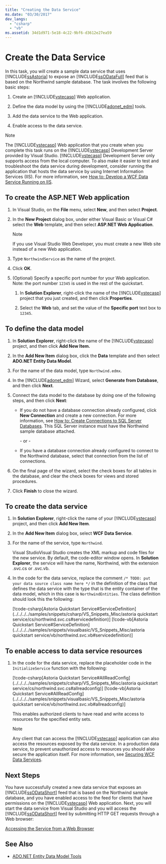 ```yaml
---
title: "Creating the Data Service"
ms.date: "03/30/2017"
dev_langs:
  - "csharp"
  - "vb"
ms.assetid: 34d1d971-5e18-4c22-9bf6-d3612e27ea59
---
```

# Create the Data Service

In this task, you will create a sample data service that uses [!INCLUDE[ssAstoria](../../../../includes/ssastoria-md.md)] to expose an [!INCLUDE[ssODataFull](../../../../includes/ssodatafull-md.md)] feed that is based on the Northwind sample database. The task involves the following basic steps:

1.  Create an [!INCLUDE[vstecasp](../../../../includes/vstecasp-md.md)] Web application.

2.  Define the data model by using the [!INCLUDE[adonet_edm](../../../../includes/adonet-edm-md.md)] tools.

3.  Add the data service to the Web application.

4.  Enable access to the data service.

> [!NOTE]
> The [!INCLUDE[vstecasp](../../../../includes/vstecasp-md.md)] Web application that you create when you complete this task runs on the [!INCLUDE[vstecasp](../../../../includes/vstecasp-md.md)] Development Server provided by Visual Studio. [!INCLUDE[vstecasp](../../../../includes/vstecasp-md.md)] Development Server only supports access from the local computer. To also make it easier to test and troubleshoot the data service during development, consider running the application that hosts the data service by using Internet Information Services (IIS). For more information, see [How to: Develop a WCF Data Service Running on IIS](../../../../docs/framework/data/wcf/how-to-develop-a-wcf-data-service-running-on-iis.md).

## To create the ASP.NET Web application

1.  In Visual Studio, on the **File** menu, select **New**, and then select **Project**.

2.  In the **New Project** dialog box, under either Visual Basic or Visual C# select the **Web** template, and then select **ASP.NET Web Application**.

    > [!NOTE]
    > If you use Visual Studio Web Developer, you must create a new Web site instead of a new Web application.

3.  Type `NorthwindService` as the name of the project.

4.  Click **OK**.

5.  (Optional) Specify a specific port number for your Web application. Note: the port number `12345` is used in the rest of the quickstart.

    1.  In **Solution Explorer**, right-click the name of the [!INCLUDE[vstecasp](../../../../includes/vstecasp-md.md)] project that you just created, and then click **Properties**.

    2.  Select the **Web** tab, and set the value of the **Specific port** text box to `12345`.

## To define the data model

1.  In **Solution Explorer**, right-click the name of the [!INCLUDE[vstecasp](../../../../includes/vstecasp-md.md)] project, and then click **Add New Item.**

2.  In the **Add New Item** dialog box, click the **Data** template and then select **ADO.NET Entity Data Model**.

3.  For the name of the data model, type `Northwind.edmx`.

4.  In the [!INCLUDE[adonet_edm](../../../../includes/adonet-edm-md.md)] Wizard, select **Generate from Database**, and then click **Next**.

5.  Connect the data model to the database by doing one of the following steps, and then click **Next**:

    -   If you do not have a database connection already configured, click **New Connection** and create a new connection. For more information, see [How to: Create Connections to SQL Server Databases](http://go.microsoft.com/fwlink/?LinkId=123631). This SQL Server instance must have the Northwind sample database attached.

         \- or -

    -   If you have a database connection already configured to connect to the Northwind database, select that connection from the list of connections.

6.  On the final page of the wizard, select the check boxes for all tables in the database, and clear the check boxes for views and stored procedures.

7.  Click **Finish** to close the wizard.

## To create the data service

1.  In **Solution Explorer**, right-click the name of your [!INCLUDE[vstecasp](../../../../includes/vstecasp-md.md)] project, and then click **Add New Item**.

2.  In the **Add New Item** dialog box, select **WCF Data Service**.

3.  For the name of the service, type `Northwind`.

     Visual StudioVisual Studio creates the XML markup and code files for the new service. By default, the code-editor window opens. In **Solution Explorer**, the service will have the name, Northwind, with the extension .svc.cs or .svc.vb.

4.  In the code for the data service, replace the comment `/* TODO: put your data source class name here */` in the definition of the class that defines the data service with the type that is the entity container of the data model, which in this case is `NorthwindEntities`. The class definition should look this the following:

     [!code-csharp[Astoria Quickstart Service#ServiceDefinition](../../../../samples/snippets/csharp/VS_Snippets_Misc/astoria quickstart service/cs/northwind.svc.cs#servicedefinition)]
     [!code-vb[Astoria Quickstart Service#ServiceDefinition](../../../../samples/snippets/visualbasic/VS_Snippets_Misc/astoria quickstart service/vb/northwind.svc.vb#servicedefinition)]

## To enable access to data service resources

1.  In the code for the data service, replace the placeholder code in the `InitializeService` function with the following:

     [!code-csharp[Astoria Quickstart Service#AllReadConfig](../../../../samples/snippets/csharp/VS_Snippets_Misc/astoria quickstart service/cs/northwind.svc.cs#allreadconfig)]
     [!code-vb[Astoria Quickstart Service#AllReadConfig](../../../../samples/snippets/visualbasic/VS_Snippets_Misc/astoria quickstart service/vb/northwind.svc.vb#allreadconfig)]

     This enables authorized clients to have read and write access to resources for the specified entity sets.

    > [!NOTE]
    > Any client that can access the [!INCLUDE[vstecasp](../../../../includes/vstecasp-md.md)] application can also access the resources exposed by the data service. In a production data service, to prevent unauthorized access to resources you should also secure the application itself. For more information, see [Securing WCF Data Services](../../../../docs/framework/data/wcf/securing-wcf-data-services.md).

## Next Steps

You have successfully created a new data service that exposes an [!INCLUDE[ssODataShort](../../../../includes/ssodatashort-md.md)] feed that is based on the Northwind sample database, and you have enabled access to the feed for clients that have permissions on the [!INCLUDE[vstecasp](../../../../includes/vstecasp-md.md)] Web application. Next, you will start the data service from Visual Studio and you will access the [!INCLUDE[ssODataShort](../../../../includes/ssodatashort-md.md)] feed by submitting HTTP GET requests through a Web browser:

[Accessing the Service from a Web Browser](../../../../docs/framework/data/wcf/accessing-the-service-from-a-web-browser-wcf-data-services-quickstart.md)

## See Also

- [ADO.NET Entity Data Model  Tools](http://msdn.microsoft.com/library/91076853-0881-421b-837a-f582f36be527)
